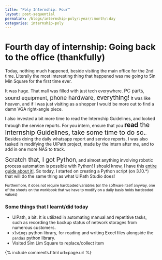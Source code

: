 ```yaml
---
title: "Poly Internship: Four"
layout: post-sequential
permalink: /blogs/internship-poly/:year/:month/:day
categories: internship-poly
---
```

# Fourth day of internship: Going back to the office (thankfully)

Today, nothing much happened, beside visiting the main office for the 2nd time. Literally the most interesting thing that happened was me going to Sin Min Square for the first time ever. 

It was huge. That mall was filled with just tech everywhere. <span style="font-size:110%">PC parts, <span style="font-size:110%">sound equipment, <span style="font-size:110%">phone hardware, <span style="font-size:110%">everything!</span></span></span></span> It was like heaven, and if I was just visiting as a shopper I would be more out to find a damn VGA right-angle piece. 

I also invested a bit more time to read the Internship Guidelines, and looked through the service reports. For you intern, ensure that you <span style="font-size:150%">__read__ the Internship Guidelines, take some time to do so.</span>. Besides doing the daily whatsapp report and service reports, I was also tasked in modifying the UIPath project, made by the intern after me, and to add in one more NAS to track.

<span style="font-size:140%">Scratch that, I got Python</span>, and almost anything involving robotic process automation is possible with Python! I should know, I have this [entire guide about it!](https://arifhamed.com/guide/automation). So today, I started on creating a Python script (on 3.10.*) that will do the same thing as what UIPath Studio does!

<span style="font-size:85%">Furthermore, it does not require hardcoded variables (on the software itself anyway, one of the sheets on the workbook that we have to modify on a daily basis holds hardcoded values)</span>

### Some things that I learnt/did today
* UIPath, a bit. It is utilized in automating manual and repetitive tasks, such as recording the backup status of network storages from numerous customers.
* `xlwings` python library, for reading and writing Excel files alongside the `pandas` python library.
* Visited Sim Lim Square to replace/collect item

{% include comments.html url=page.url %}